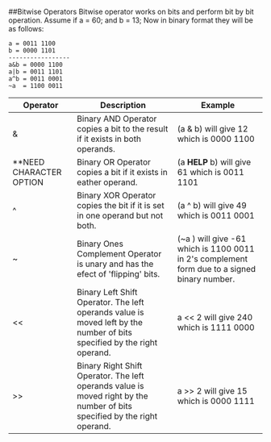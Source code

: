 ##Bitwise Operators
Bitwise operator works on bits and perform bit by bit operation. Assume if a = 60; and b = 13; Now in binary format they will be as follows:

```
a = 0011 1100
b = 0000 1101
-----------------
a&b = 0000 1100
a|b = 0011 1101
a^b = 0011 0001
~a  = 1100 0011

```
| Operator |	Description	| Example |
|-|-|-|
|&|	Binary AND Operator copies a bit to the result if it exists in both operands.	|(a & b) will give 12 which is 0000 1100
|**NEED CHARACTER OPTION|	Binary OR Operator copies a bit if it exists in eather operand.	|(a **HELP** b) will give 61 which is 0011 1101
|^|	Binary XOR Operator copies the bit if it is set in one operand but not both.	|(a ^ b) will give 49 which is 0011 0001
|~|	Binary Ones Complement Operator is unary and has the efect of 'flipping' bits.	|(~a ) will give -61 which is 1100 0011 in 2's complement form due to a signed binary number.
|<<|	Binary Left Shift Operator. The left operands value is moved left by the number of bits specified by the right operand.	|a << 2 will give 240 which is 1111 0000
|>>|	Binary Right Shift Operator. The left operands value is moved right by the number of bits specified by the right operand.	|a >> 2 will give 15 which is 0000 1111